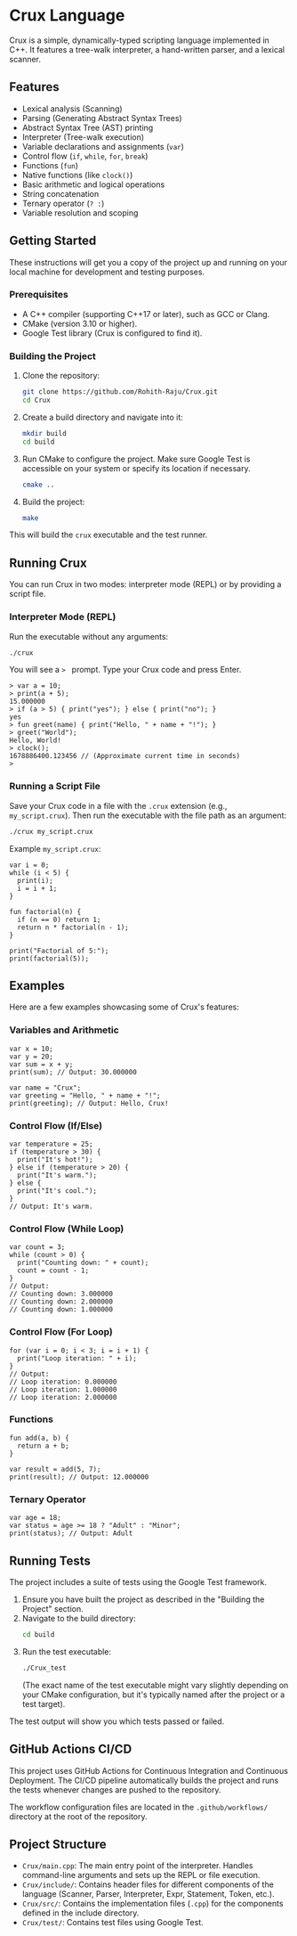 # Crux Language

Crux is a simple, dynamically-typed scripting language implemented in C++. It features a tree-walk interpreter, a hand-written parser, and a lexical scanner.

## Features

- Lexical analysis (Scanning)
- Parsing (Generating Abstract Syntax Trees)
- Abstract Syntax Tree (AST) printing
- Interpreter (Tree-walk execution)
- Variable declarations and assignments (`var`)
- Control flow (`if`, `while`, `for`, `break`)
- Functions (`fun`)
- Native functions (like `clock()`)
- Basic arithmetic and logical operations
- String concatenation
- Ternary operator (`? :`)
- Variable resolution and scoping

## Getting Started

These instructions will get you a copy of the project up and running on your local machine for development and testing purposes.

### Prerequisites

- A C++ compiler (supporting C++17 or later), such as GCC or Clang.
- CMake (version 3.10 or higher).
- Google Test library (Crux is configured to find it).

### Building the Project

1.  Clone the repository:

    ```bash
    git clone https://github.com/Rohith-Raju/Crux.git
    cd Crux
    ```

2.  Create a build directory and navigate into it:

    ```bash
    mkdir build
    cd build
    ```

3.  Run CMake to configure the project. Make sure Google Test is accessible on your system or specify its location if necessary.

    ```bash
    cmake ..
    ```

4.  Build the project:
    ```bash
    make
    ```

This will build the `crux` executable and the test runner.

## Running Crux

You can run Crux in two modes: interpreter mode (REPL) or by providing a script file.

### Interpreter Mode (REPL)

Run the executable without any arguments:

```bash
./crux
```

You will see a `> ` prompt. Type your Crux code and press Enter.

```crux
> var a = 10;
> print(a + 5);
15.000000
> if (a > 5) { print("yes"); } else { print("no"); }
yes
> fun greet(name) { print("Hello, " + name + "!"); }
> greet("World");
Hello, World!
> clock();
1678886400.123456 // (Approximate current time in seconds)
>
```

### Running a Script File

Save your Crux code in a file with the `.crux` extension (e.g., `my_script.crux`). Then run the executable with the file path as an argument:

```bash
./crux my_script.crux
```

Example `my_script.crux`:

```crux
var i = 0;
while (i < 5) {
  print(i);
  i = i + 1;
}

fun factorial(n) {
  if (n == 0) return 1;
  return n * factorial(n - 1);
}

print("Factorial of 5:");
print(factorial(5));
```

## Examples

Here are a few examples showcasing some of Crux's features:

### Variables and Arithmetic

```crux
var x = 10;
var y = 20;
var sum = x + y;
print(sum); // Output: 30.000000

var name = "Crux";
var greeting = "Hello, " + name + "!";
print(greeting); // Output: Hello, Crux!
```

### Control Flow (If/Else)

```crux
var temperature = 25;
if (temperature > 30) {
  print("It's hot!");
} else if (temperature > 20) {
  print("It's warm.");
} else {
  print("It's cool.");
}
// Output: It's warm.
```

### Control Flow (While Loop)

```crux
var count = 3;
while (count > 0) {
  print("Counting down: " + count);
  count = count - 1;
}
// Output:
// Counting down: 3.000000
// Counting down: 2.000000
// Counting down: 1.000000
```

### Control Flow (For Loop)

```crux
for (var i = 0; i < 3; i = i + 1) {
  print("Loop iteration: " + i);
}
// Output:
// Loop iteration: 0.000000
// Loop iteration: 1.000000
// Loop iteration: 2.000000
```

### Functions

```crux
fun add(a, b) {
  return a + b;
}

var result = add(5, 7);
print(result); // Output: 12.000000
```

### Ternary Operator

```crux
var age = 18;
var status = age >= 18 ? "Adult" : "Minor";
print(status); // Output: Adult
```

## Running Tests

The project includes a suite of tests using the Google Test framework.

1.  Ensure you have built the project as described in the "Building the Project" section.
2.  Navigate to the build directory:
    ```bash
    cd build
    ```
3.  Run the test executable:
    ```bash
    ./Crux_test
    ```
    (The exact name of the test executable might vary slightly depending on your CMake configuration, but it's typically named after the project or a test target).

The test output will show you which tests passed or failed.

## GitHub Actions CI/CD

This project uses GitHub Actions for Continuous Integration and Continuous Deployment. The CI/CD pipeline automatically builds the project and runs the tests whenever changes are pushed to the repository.

The workflow configuration files are located in the `.github/workflows/` directory at the root of the repository.

## Project Structure

- `Crux/main.cpp`: The main entry point of the interpreter. Handles command-line arguments and sets up the REPL or file execution.
- `Crux/include/`: Contains header files for different components of the language (Scanner, Parser, Interpreter, Expr, Statement, Token, etc.).
- `Crux/src/`: Contains the implementation files (`.cpp`) for the components defined in the include directory.
- `Crux/test/`: Contains test files using Google Test.
